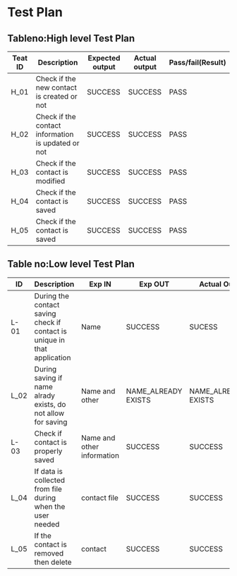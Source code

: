 
# Test Plan



## Tableno:High level Test Plan
| Teat ID | Description                                        | Expected output | Actual output | Pass/fail(Result) |
|---------|----------------------------------------------------|-----------------|---------------|-------------------|
| H_01    | Check if the new contact is created or not         | SUCCESS         | SUCCESS       | PASS              |
| H_02    | Check if the contact information is updated or not | SUCCESS         | SUCCESS       | PASS              |
| H_03    | Check if the contact is modified                   | SUCCESS         | SUCCESS       | PASS              |
| H_04    | Check if the contact is saved                      | SUCCESS         | SUCCESS       | PASS              |
| H_05    | Check  if the contact is saved                     | SUCCESS         | SUCCESS       | PASS              |

## Table no:Low level Test Plan
| ID   | Description                                                              | Exp IN                     | Exp OUT             | Actual Out          |
|------|--------------------------------------------------------------------------|----------------------------|---------------------|---------------------|
| L-01 | During the contact saving check if contact is unique in that application | Name                       | SUCCESS             | SUCESS              |
| L_02 | During saving if name alrady exists, do not allow for saving             | Name and other             | NAME_ALREADY EXISTS | NAME_ALREADY EXISTS |
| L-03 | Check if contact is properly saved                                       | Name and other information | SUCCESS             | SUCCESS             |
| L_04 | If data is collected from file during when the user needed               | contact file               | SUCCESS             | SUCCESS             |
| L_05 | If the contact is removed then delete                                    | contact                    | SUCCESS             | SUCCESS             |
